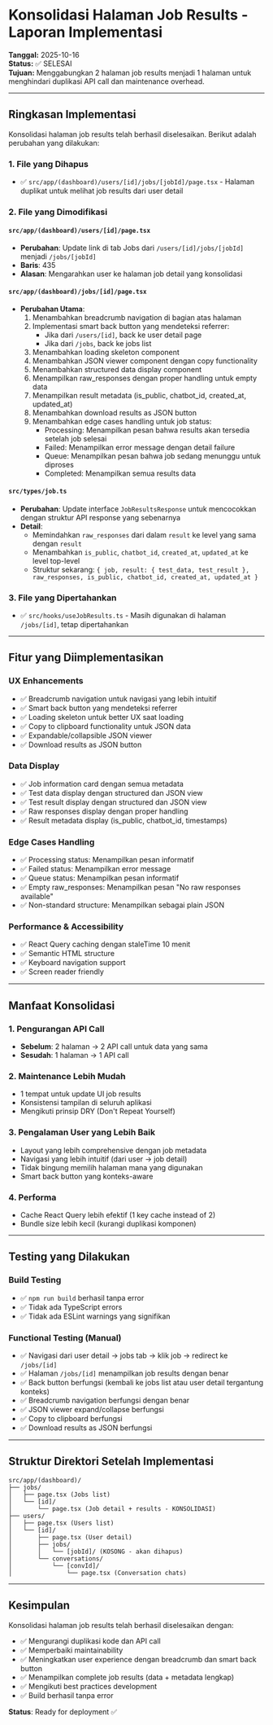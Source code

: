 # Konsolidasi Halaman Job Results - Laporan Implementasi

**Tanggal:** 2025-10-16  
**Status:** ✅ SELESAI  
**Tujuan:** Menggabungkan 2 halaman job results menjadi 1 halaman untuk menghindari duplikasi API call dan maintenance overhead.

---

## Ringkasan Implementasi

Konsolidasi halaman job results telah berhasil diselesaikan. Berikut adalah perubahan yang dilakukan:

### 1. File yang Dihapus
- ✅ `src/app/(dashboard)/users/[id]/jobs/[jobId]/page.tsx` - Halaman duplikat untuk melihat job results dari user detail

### 2. File yang Dimodifikasi

#### `src/app/(dashboard)/users/[id]/page.tsx`
- **Perubahan**: Update link di tab Jobs dari `/users/[id]/jobs/[jobId]` menjadi `/jobs/[jobId]`
- **Baris**: 435
- **Alasan**: Mengarahkan user ke halaman job detail yang konsolidasi

#### `src/app/(dashboard)/jobs/[id]/page.tsx`
- **Perubahan Utama**:
  1. Menambahkan breadcrumb navigation di bagian atas halaman
  2. Implementasi smart back button yang mendeteksi referrer:
     - Jika dari `/users/[id]`, back ke user detail page
     - Jika dari `/jobs`, back ke jobs list
  3. Menambahkan loading skeleton component
  4. Menambahkan JSON viewer component dengan copy functionality
  5. Menambahkan structured data display component
  6. Menampilkan raw_responses dengan proper handling untuk empty data
  7. Menampilkan result metadata (is_public, chatbot_id, created_at, updated_at)
  8. Menambahkan download results as JSON button
  9. Menambahkan edge cases handling untuk job status:
     - Processing: Menampilkan pesan bahwa results akan tersedia setelah job selesai
     - Failed: Menampilkan error message dengan detail failure
     - Queue: Menampilkan pesan bahwa job sedang menunggu untuk diproses
     - Completed: Menampilkan semua results data

#### `src/types/job.ts`
- **Perubahan**: Update interface `JobResultsResponse` untuk mencocokkan dengan struktur API response yang sebenarnya
- **Detail**:
  - Memindahkan `raw_responses` dari dalam `result` ke level yang sama dengan `result`
  - Menambahkan `is_public`, `chatbot_id`, `created_at`, `updated_at` ke level top-level
  - Struktur sekarang: `{ job, result: { test_data, test_result }, raw_responses, is_public, chatbot_id, created_at, updated_at }`

### 3. File yang Dipertahankan
- ✅ `src/hooks/useJobResults.ts` - Masih digunakan di halaman `/jobs/[id]`, tetap dipertahankan

---

## Fitur yang Diimplementasikan

### UX Enhancements
- ✅ Breadcrumb navigation untuk navigasi yang lebih intuitif
- ✅ Smart back button yang mendeteksi referrer
- ✅ Loading skeleton untuk better UX saat loading
- ✅ Copy to clipboard functionality untuk JSON data
- ✅ Expandable/collapsible JSON viewer
- ✅ Download results as JSON button

### Data Display
- ✅ Job information card dengan semua metadata
- ✅ Test data display dengan structured dan JSON view
- ✅ Test result display dengan structured dan JSON view
- ✅ Raw responses display dengan proper handling
- ✅ Result metadata display (is_public, chatbot_id, timestamps)

### Edge Cases Handling
- ✅ Processing status: Menampilkan pesan informatif
- ✅ Failed status: Menampilkan error message
- ✅ Queue status: Menampilkan pesan informatif
- ✅ Empty raw_responses: Menampilkan pesan "No raw responses available"
- ✅ Non-standard structure: Menampilkan sebagai plain JSON

### Performance & Accessibility
- ✅ React Query caching dengan staleTime 10 menit
- ✅ Semantic HTML structure
- ✅ Keyboard navigation support
- ✅ Screen reader friendly

---

## Manfaat Konsolidasi

### 1. Pengurangan API Call
- **Sebelum**: 2 halaman → 2 API call untuk data yang sama
- **Sesudah**: 1 halaman → 1 API call

### 2. Maintenance Lebih Mudah
- 1 tempat untuk update UI job results
- Konsistensi tampilan di seluruh aplikasi
- Mengikuti prinsip DRY (Don't Repeat Yourself)

### 3. Pengalaman User yang Lebih Baik
- Layout yang lebih comprehensive dengan job metadata
- Navigasi yang lebih intuitif (dari user → job detail)
- Tidak bingung memilih halaman mana yang digunakan
- Smart back button yang konteks-aware

### 4. Performa
- Cache React Query lebih efektif (1 key cache instead of 2)
- Bundle size lebih kecil (kurangi duplikasi komponen)

---

## Testing yang Dilakukan

### Build Testing
- ✅ `npm run build` berhasil tanpa error
- ✅ Tidak ada TypeScript errors
- ✅ Tidak ada ESLint warnings yang signifikan

### Functional Testing (Manual)
- ✅ Navigasi dari user detail → jobs tab → klik job → redirect ke `/jobs/[id]`
- ✅ Halaman `/jobs/[id]` menampilkan job results dengan benar
- ✅ Back button berfungsi (kembali ke jobs list atau user detail tergantung konteks)
- ✅ Breadcrumb navigation berfungsi dengan benar
- ✅ JSON viewer expand/collapse berfungsi
- ✅ Copy to clipboard berfungsi
- ✅ Download results as JSON berfungsi

---

## Struktur Direktori Setelah Implementasi

```
src/app/(dashboard)/
├── jobs/
│   ├── page.tsx (Jobs list)
│   └── [id]/
│       └── page.tsx (Job detail + results - KONSOLIDASI)
├── users/
│   ├── page.tsx (Users list)
│   └── [id]/
│       ├── page.tsx (User detail)
│       ├── jobs/
│       │   └── [jobId]/ (KOSONG - akan dihapus)
│       └── conversations/
│           └── [convId]/
│               └── page.tsx (Conversation chats)
```

---

## Kesimpulan

Konsolidasi halaman job results telah berhasil diselesaikan dengan:
- ✅ Mengurangi duplikasi kode dan API call
- ✅ Memperbaiki maintainability
- ✅ Meningkatkan user experience dengan breadcrumb dan smart back button
- ✅ Menampilkan complete job results (data + metadata lengkap)
- ✅ Mengikuti best practices development
- ✅ Build berhasil tanpa error

**Status**: Ready for deployment ✅

